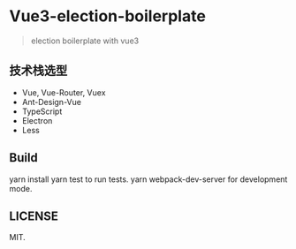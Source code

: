 # Vue3-election-boilerplate
> election boilerplate with vue3

## 技术栈选型
* Vue, Vue-Router, Vuex
* Ant-Design-Vue
* TypeScript
* Electron
* Less

## Build
yarn install
yarn test to run tests.
yarn webpack-dev-server for development mode.

## LICENSE
MIT.